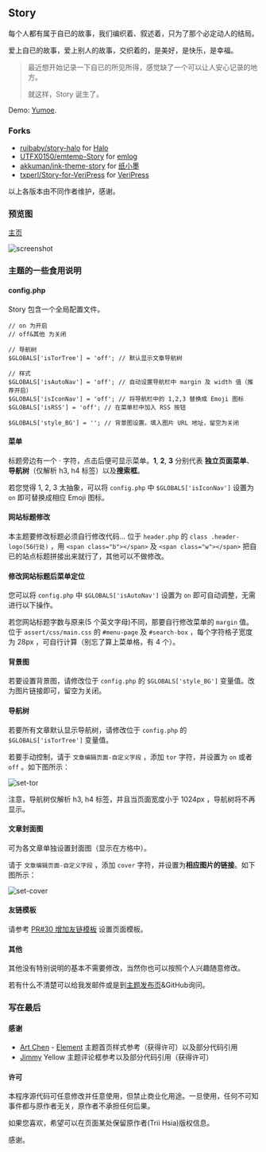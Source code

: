 ## Story

每个人都有属于自已的故事，我们编织着、叙述着，只为了那个必定动人的结局。

爱上自已的故事，爱上别人的故事，交织着的，是美好，是快乐，是幸福。

> 最近想开始记录一下自已的所见所得，感觉缺了一个可以让人安心记录的地方。
>  
> 就这样，Story 诞生了。

Demo: [Yumoe](https://yumoe.com/).

### Forks

- [ruibaby/story-halo](https://github.com/ruibaby/story-halo) for [Halo](https://github.com/ruibaby/halo)
- [UTFX0150/emtemp-Story](https://github.com/UTFX0150/emtemp-Story) for [emlog](https://www.emlog.net/)
- [akkuman/ink-theme-story](https://github.com/akkuman/ink-theme-story) for [纸小墨](https://www.chole.io/)
- [txperl/Story-for-VeriPress](https://github.com/txperl/Story-for-VeriPress) for [VeriPress](https://github.com/veripress/veripress)

以上各版本由不同作者维护，感谢。

### 预览图

[主页](https://i.loli.net/2018/10/09/5bbcbea01d230.png)

![screenshot](screenshot.png)

### 主题的一些食用说明

#### config.php

Story 包含一个全局配置文件。

``` 
// on 为开启
// off&其他 为关闭

// 导航树
$GLOBALS['isTorTree'] = 'off'; // 默认显示文章导航树

// 样式
$GLOBALS['isAutoNav'] = 'off'; // 自动设置导航栏中 margin 及 width 值（推荐开启）
$GLOBALS['isIconNav'] = 'off'; // 将导航栏中的 1,2,3 替换成 Emoji 图标
$GLOBALS['isRSS'] = 'off'; // 在菜单栏中加入 RSS 按钮

$GLOBALS['style_BG'] = ''; // 背景图设置。填入图片 URL 地址，留空为关闭
```

#### 菜单

标题旁边有一个 · 字符，点击后便可显示菜单。**1**, **2**, **3** 分别代表 **独立页面菜单**、**导航树**（仅解析 h3, h4 标签）以及**搜索框**。

若您觉得 1, 2, 3 太抽象，可以将 `config.php` 中 `$GLOBALS['isIconNav']` 设置为 `on` 即可替换成相应 Emoji 图标。

#### 网站标题修改

本主题要修改标题必须自行修改代码... 位于 `header.php` 的 `class .header-logo(56行处)` ，用 `<span class="b"></span>` 及 `<span class="w"></span>` 把自已的站点标题拼接出来就行了，其他可以不做修改。

#### 修改网站标题后菜单定位

您可以将 `config.php` 中 `$GLOBALS['isAutoNav']` 设置为 `on` 即可自动调整，无需进行以下操作。

若您网站标题字数与原来(5 个英文字母)不同，那要自行修改菜单的 `margin` 值。位于 `assert/css/main.css` 的 `#menu-page` 及 `#search-box` ，每个字符格子宽度为 28px ，可自行计算（别忘了算上菜单格，有 4 个）。

#### 背景图

若要设置背景图，请修改位于 `config.php` 的 `$GLOBALS['style_BG']` 变量值。改为图片链接即可，留空为关闭。

#### 导航树

若要所有文章默认显示导航树，请修改位于 `config.php` 的 `$GLOBALS['isTorTree']` 变量值。

若要手动控制，请于 `文章编辑页面-自定义字段` ，添加 `tor` 字符，并设置为 `on` 或者 `off` 。如下图所示：

![set-tor](https://i.loli.net/2020/08/01/hBAa4bUm9MS3DgZ.png)

注意，导航树仅解析 h3, h4 标签，并且当页面宽度小于 1024px ，导航树将不再显示。

#### 文章封面图

可为各文章单独设置封面图（显示在方格中）。

请于 `文章编辑页面-自定义字段` ，添加 `cover` 字符，并设置为**相应图片的链接**。如下图所示：

![set-cover](https://i.loli.net/2020/08/01/uc36qYJQvEwICgA.png)

#### 友链模板

请参考 [PR#30 增加友链模板](https://github.com/txperl/Story-for-Typecho/pull/30) 设置页面模板。

#### 其他

其他没有特别说明的基本不需要修改，当然你也可以按照个人兴趣随意修改。

若有什么不清楚可以给我发邮件或是到[主题发布页](https://yumoe.com/archives/story.html)&GitHub询问。

### 写在最后

#### 感谢

* [Art Chen](https://about.me/hermitage) - [Element](https://github.com/artchen/hexo-theme-element) 主题首页样式参考（获得许可）以及部分代码引用
* [Jimmy](https://jimmycai.com/) Yellow 主题评论框参考以及部分代码引用（获得许可）

#### 许可

本程序源代码可任意修改并任意使用，但禁止商业化用途。一旦使用，任何不可知事件都与原作者无关，原作者不承担任何后果。

如果您喜欢，希望可以在页面某处保留原作者(Trii Hsia)版权信息。

感谢。
